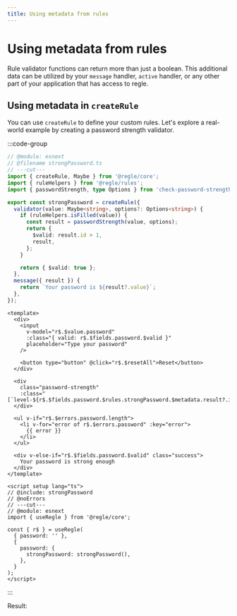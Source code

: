 ```yaml
---
title: Using metadata from rules
---
```

<script setup>
import UsingMetadataCreateRule from '../parts/components/metadata/UsingMetadataCreateRule.vue';
</script>

# Using metadata from rules

Rule validator functions can return more than just a boolean. This additional data can be utilized by your `message` handler, `active` handler, or any other part of your application that has access to regle.

## Using metadata in `createRule`

You can use `createRule` to define your custom rules. Let's explore a real-world example by creating a password strength validator.

:::code-group

```ts twoslash include strongPassword [strongPassword.ts] 
// @module: esnext
// @filename strongPassword.ts
// ---cut---
import { createRule, Maybe } from '@regle/core';
import { ruleHelpers } from '@regle/rules';
import { passwordStrength, type Options } from 'check-password-strength';

export const strongPassword = createRule({
  validator(value: Maybe<string>, options?: Options<string>) {
    if (ruleHelpers.isFilled(value)) {
      const result = passwordStrength(value, options);
      return {
        $valid: result.id > 1,
        result,
      };
    }

    return { $valid: true };
  },
  message({ result }) {
    return `Your password is ${result?.value}`;
  },
});
```

``` vue twoslash [ComponentA.vue]
<template>
  <div>
    <input
      v-model="r$.$value.password"
      :class="{ valid: r$.$fields.password.$valid }"
      placeholder="Type your password"
    />

    <button type="button" @click="r$.$resetAll">Reset</button>
  </div>

  <div
    class="password-strength"
    :class="[`level-${r$.$fields.password.$rules.strongPassword.$metadata.result?.id}`]">
  </div>

  <ul v-if="r$.$errors.password.length">
    <li v-for="error of r$.$errors.password" :key="error">
      {{ error }}
    </li>
  </ul>

  <div v-else-if="r$.$fields.password.$valid" class="success">
    Your password is strong enough
  </div>
</template>

<script setup lang="ts">
// @include: strongPassword
// @noErrors
// ---cut---
// @module: esnext
import { useRegle } from '@regle/core';

const { r$ } = useRegle(
  { password: '' },
  {
    password: {
      strongPassword: strongPassword(),
    },
  }
);
</script>

```


:::

Result:

<UsingMetadataCreateRule />
